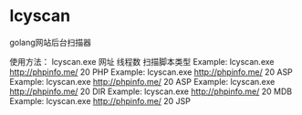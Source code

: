 # lcyscan
golang网站后台扫描器

使用方法：
lcyscan.exe 网址 线程数 扫描脚本类型
Example: lcyscan.exe http://phpinfo.me/ 20 PHP 
Example: lcyscan.exe http://phpinfo.me/ 20 ASP 
Example: lcyscan.exe http://phpinfo.me/ 20 ASP 
Example: lcyscan.exe http://phpinfo.me/ 20 DIR 
Example: lcyscan.exe http://phpinfo.me/ 20 MDB 
Example: lcyscan.exe http://phpinfo.me/ 20 JSP 
 
